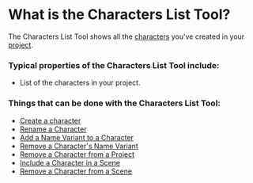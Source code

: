 # What is the Characters List Tool?

The Characters List Tool shows all the [characters]() you've created in your [project](). 


### Typical properties of the Characters List Tool include:

- List of the characters in your project.


### Things that can be done with the Characters List Tool:

- [Create a character](https://github.com/Soyle-Productions/soyle-stories-user-manual/blob/backfill/how%20do%20I.../create/a%20Character.md)
- [Rename a Character](https://github.com/Soyle-Productions/soyle-stories-user-manual/blob/backfill/how%20do%20I.../rename/a%20character.md)
- [Add a Name Variant to a Character](https://github.com/Soyle-Productions/soyle-stories-user-manual/blob/backfill/how%20do%20I.../create/name%20variant%20for%20a%20character.md)
- [Remove a Character's Name Variant](https://github.com/Soyle-Productions/soyle-stories-user-manual/blob/backfill/how%20do%20I.../remove/a%20character's%20name%20variant.md)
- [Remove a Character from a Project]()
- [Include a Character in a Scene]()
- [Remove a Character from a Scene]()
